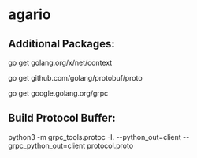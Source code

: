 # agario

## Additional Packages:

go get golang.org/x/net/context

go get github.com/golang/protobuf/proto

go get google.golang.org/grpc

## Build Protocol Buffer:
python3 -m grpc_tools.protoc -I. --python_out=client --grpc_python_out=client protocol.proto

